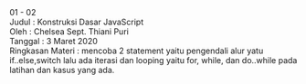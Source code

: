 <html>
01 - 02<br>
Judul : Konstruksi Dasar JavaScript<br>
Oleh : Chelsea Sept. Thiani Puri<br>
Tanggal : 3 Maret 2020<br>
Ringkasan Materi : mencoba 2 statement yaitu pengendali alur yatu if..else,switch lalu ada iterasi dan looping yaitu for, while, dan do..while pada latihan dan kasus yang ada.
</html>
